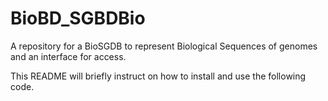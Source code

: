 # BioBD_SGBDBio
A repository for a BioSGDB to represent Biological Sequences of genomes and an interface for access.

This README will briefly instruct on how to install and use the following code.

